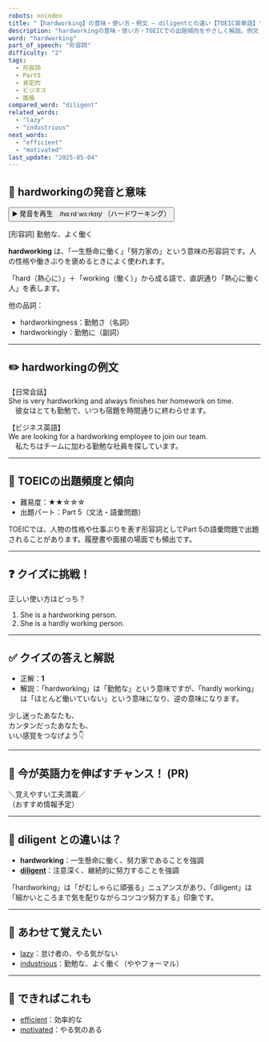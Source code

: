 ```yaml
---
robots: noindex
title: "【hardworking】の意味・使い方・例文 ― diligentとの違い【TOEIC英単語】"
description: "hardworkingの意味・使い方・TOEICでの出題傾向をやさしく解説。例文・クイズ付きでdiligentとの違いもわかりやすく学べます。"
word: "hardworking"
part_of_speech: "形容詞"
difficulty: "2"
tags:
  - 形容詞
  - Part5
  - 肯定的
  - ビジネス
  - 面接
compared_word: "diligent"
related_words:
  - "lazy"
  - "industrious"
next_words:
  - "efficient"
  - "motivated"
last_update: "2025-05-04"
---
```


## 🔰 hardworkingの発音と意味

<button class="play-audio" onclick="playTTS('hardworking')">
  <span class="play-audio-main">
    ▶️ 発音を再生　/hɑːrdˈwɜːrkɪŋ/
  </span>
  <span class="play-audio-sub">
    （ハードワーキング）
  </span>
</button>

[形容詞] 勤勉な、よく働く

**hardworking** は、「一生懸命に働く」「努力家の」という意味の形容詞です。人の性格や働きぶりを褒めるときによく使われます。

「hard（熱心に）」＋「working（働く）」から成る語で、直訳通り「熱心に働く人」を表します。

他の品詞：  
- hardworkingness：勤勉さ（名詞）
- hardworkingly：勤勉に（副詞）

---

## ✏️ hardworkingの例文

【日常会話】  
She is very hardworking and always finishes her homework on time.  
　彼女はとても勤勉で、いつも宿題を時間通りに終わらせます。

【ビジネス英語】  
We are looking for a hardworking employee to join our team.  
　私たちはチームに加わる勤勉な社員を探しています。

---

## 🎯 TOEICの出題頻度と傾向

- 難易度：★★☆☆☆
- 出題パート：Part 5（文法・語彙問題）

TOEICでは、人物の性格や仕事ぶりを表す形容詞としてPart 5の語彙問題で出題されることがあります。履歴書や面接の場面でも頻出です。

---

## ❓ クイズに挑戦！

正しい使い方はどっち？

1. She is a hardworking person.  
2. She is a hardly working person.

---

## ✅ クイズの答えと解説

- 正解：**1**
- 解説：「hardworking」は「勤勉な」という意味ですが、「hardly working」は「ほとんど働いていない」という意味になり、逆の意味になります。

少し迷ったあなたも、  
カンタンだったあなたも、  
いい感覚をつなげよう👇️

---

## 🚀 今が英語力を伸ばすチャンス！ (PR)

<div class="info-center">
＼覚えやすい工夫満載／<br>  
（おすすめ情報予定）
</div>

---

## 🤔  diligent との違いは？

- **hardworking**：一生懸命に働く、努力家であることを強調
- **[diligent](/word/diligent)**：注意深く、継続的に努力することを強調

「hardworking」は「がむしゃらに頑張る」ニュアンスがあり、「diligent」は「細かいところまで気を配りながらコツコツ努力する」印象です。

---

## 🧩 あわせて覚えたい

- [lazy](/word/lazy)：怠け者の、やる気がない
- [industrious](/word/industrious)：勤勉な、よく働く（ややフォーマル）

---

## 📖 できればこれも

- [efficient](/word/efficient)：効率的な
- [motivated](/word/motivated)：やる気のある

<!-- cvid: aid21_bid29 -->
